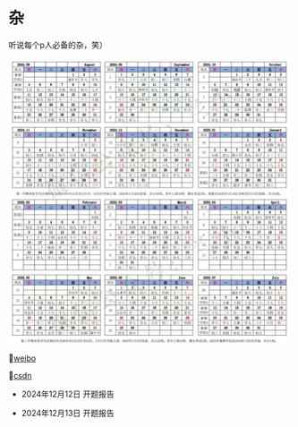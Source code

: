 # 杂
听说每个p人必备的杂，笑）

![image-20241211093951120](images/image-20241211093951120.png)

🥣[weibo](https://weibo.com/u/7833969570?tabtype=newVideo)

📝[csdn](https://blog.csdn.net/2301_77549977?spm=1011.2266.3001.5343)

- 2024年12月12日 开题报告

- 2024年12月13日 开题报告
